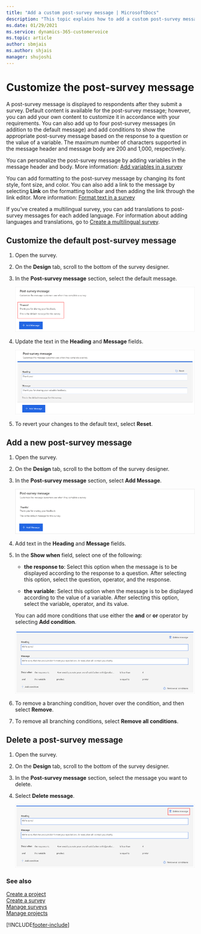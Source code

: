 ```yaml
---
title: "Add a custom post-survey message | MicrosoftDocs"
description: "This topic explains how to add a custom post-survey message in a survey created with Dynamics 365 Customer Voice."
ms.date: 01/29/2021
ms.service: dynamics-365-customervoice
ms.topic: article
author: sbmjais
ms.author: shjais
manager: shujoshi
---
```


# Customize the post-survey message

A post-survey message is displayed to respondents after they submit a survey. Default content is available for the post-survey message; however, you can add your own content to customize it in accordance with your requirements. You can also add up to four post-survey messages (in addition to the default message) and add conditions to show the appropriate post-survey message based on the response to a question or the value of a variable. The maximum number of characters supported in the message header and message body are 200 and 1,000, respectively.

You can personalize the post-survey message by adding variables in the message header and body. More information: [Add variables in a survey](personalize-survey.md#add-variables-in-a-survey)

You can add formatting to the post-survey message by changing its font style, font size, and color. You can also add a link to the message by selecting **Link** on the formatting toolbar and then adding the link through the link editor. More information: [Format text in a survey](survey-text-format.md)

If you've created a multilingual survey, you can add translations to post-survey messages for each added language. For information about adding languages and translations, go to [Create a multilingual survey](create-multilingual-survey.md).

## Customize the default post-survey message

1. Open the survey.

2. On the **Design** tab, scroll to the bottom of the survey designer.

3. In the **Post-survey message** section, select the default message.

    ![Select the default post-survey message](media/select-default-message.png "Select the default post-survey message")

4. Update the text in the **Heading** and **Message** fields.

    ![Update the default post-survey message](media/update-default-message.png "Update the default post-survey message")

5. To revert your changes to the default text, select **Reset**.

## Add a new post-survey message

1. Open the survey.

2. On the **Design** tab, scroll to the bottom of the survey designer.

3. In the **Post-survey message** section, select **Add Message**.

    ![Add a new post-survey message](media/select-add-message.png "Add a new post-survey message")

4. Add text in the **Heading** and **Message** fields.

5. In the **Show when** field, select one of the following:

    - **the response to**: Select this option when the message is to be displayed according to the response to a question. After selecting this option, select the question, operator, and the response.

    - **the variable**: Select this option when the message is to be displayed according to the value of a variable. After selecting this option, select the variable, operator, and its value.

    You can add more conditions that use either the **and** or **or** operator by selecting **Add condition**.

    ![Multiple conditions added](media/message-multiple-conditions.png "Multiple conditions added")

6. To remove a branching condition, hover over the condition, and then select **Remove**.

7. To remove all branching conditions, select **Remove all conditions**.

## Delete a post-survey message

1. Open the survey.

2. On the **Design** tab, scroll to the bottom of the survey designer.

3. In the **Post-survey message** section, select the message you want to delete.

4. Select **Delete message**.

    ![Delete the message](media/delete-message.png "Delete the message")

### See also

[Create a project](create-project.md)<br>
[Create a survey](create-survey.md)<br>
[Manage surveys](manage-surveys.md)<br>
[Manage projects](manage-projects.md)


[!INCLUDE[footer-include](includes/footer-banner.md)]
